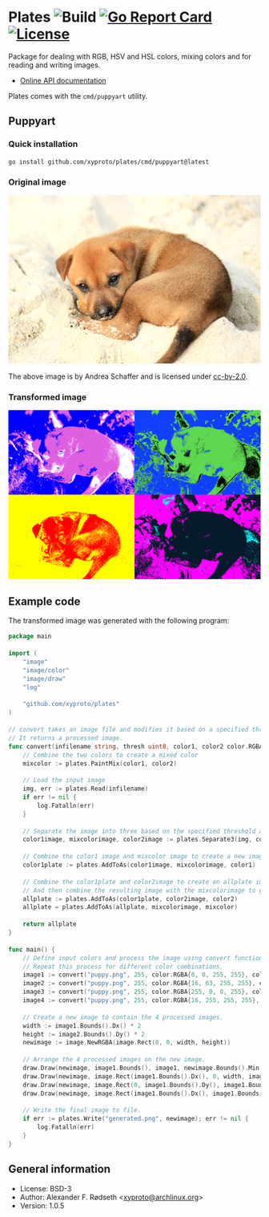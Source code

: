 # Plates ![Build](https://github.com/xyproto/plates/workflows/Build/badge.svg) [![Go Report Card](https://goreportcard.com/badge/github.com/xyproto/plates)](https://goreportcard.com/report/github.com/xyproto/plates) [![License](https://img.shields.io/badge/license-BSD-green.svg?style=flat)](https://raw.githubusercontent.com/xyproto/plates/main/LICENSE)

Package for dealing with RGB, HSV and HSL colors, mixing colors and for reading and writing images.

* [Online API documentation](http://godoc.org/github.com/xyproto/plates)

Plates comes with the `cmd/puppyart` utility.

## Puppyart

### Quick installation

    go install github.com/xyproto/plates/cmd/puppyart@latest

### Original image

[![puppy](cmd/puppyart/puppy.png)](https://www.flickr.com/photos/49021451@N00/5679373686)

The above image is by Andrea Schaffer and is licensed under [cc-by-2.0](https://creativecommons.org/licenses/by/2.0/).

### Transformed image

![puppy](img/generated.png)

## Example code

The transformed image was generated with the following program:

```go
package main

import (
    "image"
    "image/color"
    "image/draw"
    "log"

    "github.com/xyproto/plates"
)

// convert takes an image file and modifies it based on a specified threshold and two given colors.
// It returns a processed image.
func convert(infilename string, thresh uint8, color1, color2 color.RGBA) image.Image {
    // Combine the two colors to create a mixed color
    mixcolor := plates.PaintMix(color1, color2)

    // Load the input image
    img, err := plates.Read(infilename)
    if err != nil {
        log.Fatalln(err)
    }

    // Separate the image into three based on the specified threshold and intensity: color1, mixcolor, and color2.
    color1image, mixcolorimage, color2image := plates.Separate3(img, color1, mixcolor, color2, thresh)

    // Combine the color1 image and mixcolor image to create a new image plate with color1
    color1plate := plates.AddToAs(color1image, mixcolorimage, color1)

    // Combine the color1plate and color2image to create an allplate image with color2 color
    // And then combine the resulting image with the mixcolorimage to get the final output image.
    allplate := plates.AddToAs(color1plate, color2image, color2)
    allplate = plates.AddToAs(allplate, mixcolorimage, mixcolor)

    return allplate
}

func main() {
    // Define input colors and process the image using convert function.
    // Repeat this process for different color combinations.
    image1 := convert("puppy.png", 255, color.RGBA{0, 0, 255, 255}, color.RGBA{255, 255, 255, 255})
    image2 := convert("puppy.png", 255, color.RGBA{16, 63, 255, 255}, color.RGBA{0, 0, 0, 255})
    image3 := convert("puppy.png", 255, color.RGBA{255, 0, 0, 255}, color.RGBA{255, 255, 0, 255})
    image4 := convert("puppy.png", 255, color.RGBA{16, 255, 255, 255}, color.RGBA{255, 0, 255, 255})

    // Create a new image to contain the 4 processed images.
    width := image1.Bounds().Dx() * 2
    height := image2.Bounds().Dy() * 2
    newimage := image.NewRGBA(image.Rect(0, 0, width, height))

    // Arrange the 4 processed images on the new image.
    draw.Draw(newimage, image1.Bounds(), image1, newimage.Bounds().Min, draw.Src)
    draw.Draw(newimage, image.Rect(image1.Bounds().Dx(), 0, width, image1.Bounds().Dy()), image2, newimage.Bounds().Min, draw.Src)
    draw.Draw(newimage, image.Rect(0, image1.Bounds().Dy(), image1.Bounds().Dx(), height), image3, newimage.Bounds().Min, draw.Src)
    draw.Draw(newimage, image.Rect(image1.Bounds().Dx(), image1.Bounds().Dy(), width, height), image4, newimage.Bounds().Min, draw.Src)

    // Write the final image to file.
    if err := plates.Write("generated.png", newimage); err != nil {
        log.Fatalln(err)
    }
}
```

## General information

* License: BSD-3
* Author: Alexander F. Rødseth &lt;xyproto@archlinux.org&gt;
* Version: 1.0.5

